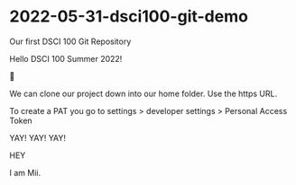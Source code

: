 # 2022-05-31-dsci100-git-demo
Our first DSCI 100 Git Repository

Hello DSCI 100 Summer 2022!

🐰

We can clone our project down into our home folder. 
Use the https URL.

To create a PAT you go to settings > developer settings > Personal Access Token

YAY! YAY! YAY!

HEY

I am Mii.
